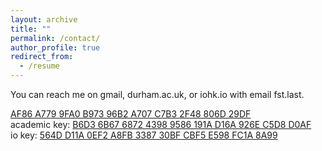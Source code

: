 ```yaml
---
layout: archive
title: ""
permalink: /contact/
author_profile: true
redirect_from:
  - /resume
---
```


You can reach me on  gmail, durham.ac.uk, or iohk.io with email fst.last. 
<p>
	<a class="dhtgD aw5Odc" href="https://keys.openpgp.org/vks/v1/by-fingerprint/AF86A7799FA0B97396B2A707C7B32F48806D29DF" rel="noopener" target="personal key">AF86 A779 9FA0 B973 96B2  A707 C7B3 2F48 806D 29DF</a><br>
	academic key: <a class="dhtgD aw5Odc" href="https://keys.openpgp.org/vks/v1/by-fingerprint/B6D36B67687243989586191AD16A926EC5D8D0AF" rel="noopener" target="_blank">B6D3 6B67 6872 4398 9586  191A D16A 926E C5D8 D0AF</a><br>
	io key: <a class="dhtgD aw5Odc" href="https://keys.openpgp.org/vks/v1/by-fingerprint/564DD11A0EF2A8FB338730BFCBF5E598FC1A8A99" rel="noopener" target="_blank">564D D11A 0EF2 A8FB 3387  30BF CBF5 E598 FC1A 8A99</a><br>	
</p>
